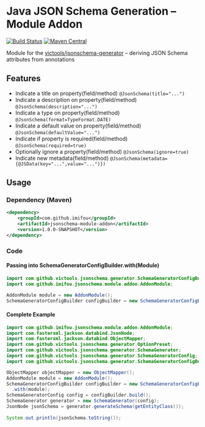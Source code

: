 # Java JSON Schema Generation – Module Addon
[![Build Status](https://travis-ci.com/imIfOu/jsonschema-module-addon.svg?branch=master)](https://travis-ci.com/imIfOu/jsonschema-module-addon)
[![Maven Central](https://maven-badges.herokuapp.com/maven-central/com.github.imIfOu/jsonschema-module-addon/badge.svg)](https://maven-badges.herokuapp.com/maven-central/com.github.imIfOu/jsonschema-module-addon)

Module for the [victools/jsonschema-generator](https://github.com/victools/jsonschema-generator) – deriving JSON Schema attributes from annotations

## Features

* Indicate a title on property(field/method) `@JsonSchema(title="...")`
* Indicate a description on property(field/method) `@JsonSchema(description="...")`
* Indicate a type on property(field/method) `@JsonSchema(format=TypeFormat.DATE)`
* Indicate a default value on property(field/method) `@JsonSchema(defaultValue="...")`
* Indicate if property is required(field/method)  `@JsonSchema(required=true)`
* Optionally ignore a property(field/method) `@JsonSchema(ignore=true)`
* Indicate new metadata(field/method) `@JsonSchema(metadata={@JSData(key="...",value="...")})`

## Usage
### Dependency (Maven)
```xml
<dependency>
    <groupId>com.github.imifou</groupId>
    <artifactId>jsonschema-module-addon</artifactId>
    <version>1.0.0-SNAPSHOT</version>
</dependency>
```

### Code
#### Passing into SchemaGeneratorConfigBuilder.with(Module)
```java
import com.github.victools.jsonschema.generator.SchemaGeneratorConfigBuilder;
import com.github.imifou.jsonschema.module.addon.AddonModule;
```
```java
AddonModule module = new AddonModule();
SchemaGeneratorConfigBuilder configBuilder = new SchemaGeneratorConfigBuilder(objectMapper).with(module);
```

#### Complete Example
```java
import com.github.imifou.jsonschema.module.addon.AddonModule;
import com.fasterxml.jackson.databind.JsonNode;
import com.fasterxml.jackson.databind.ObjectMapper;
import com.github.victools.jsonschema.generator.OptionPreset;
import com.github.victools.jsonschema.generator.SchemaGenerator;
import com.github.victools.jsonschema.generator.SchemaGeneratorConfig;
import com.github.victools.jsonschema.generator.SchemaGeneratorConfigBuilder;
```
```java
ObjectMapper objectMapper = new ObjectMapper();
AddonModule module = new AddonModule();
SchemaGeneratorConfigBuilder configBuilder = new SchemaGeneratorConfigBuilder(objectMapper,OptionPreset.PLAIN_JSON)
  .with(module);
SchemaGeneratorConfig config = configBuilder.build();
SchemaGenerator generator = new SchemaGenerator(config);
JsonNode jsonSchema = generator.generateSchema(getEntityClass());
        
System.out.println(jsonSchema.toString());
```
